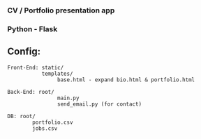 
### CV / Portfolio presentation app
### Python - Flask

## Config:

    Front-End: static/
               templates/
                    base.html - expand bio.html & portfolio.html

    Back-End: root/
                    main.py
                    send_email.py (for contact)

    DB: root/
            portfolio.csv
            jobs.csv                
